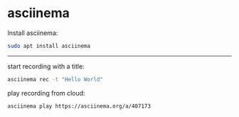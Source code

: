 # asciinema

Install asciinema:
```bash
sudo apt install asciinema
```
---

start recording with a title:
```bash
asciinema rec -t "Hello World"
```

play recording from cloud:
```bash
asciinema play https://asciinema.org/a/407173
```

